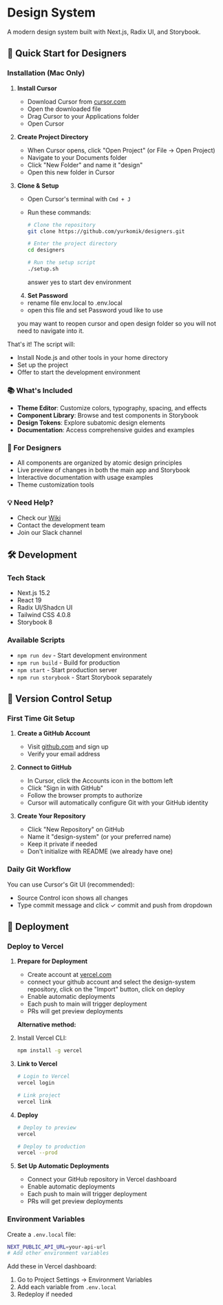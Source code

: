 # Design System

A modern design system built with Next.js, Radix UI, and Storybook.

## 🚀 Quick Start for Designers

### Installation (Mac Only)

1. **Install Cursor**
   - Download Cursor from [cursor.com](https://www.cursor.com/downloads)
   - Open the downloaded file
   - Drag Cursor to your Applications folder
   - Open Cursor

2. **Create Project Directory**
   - When Cursor opens, click "Open Project" (or File → Open Project)
   - Navigate to your Documents folder
   - Click "New Folder" and name it "design"
   - Open this new folder in Cursor

3. **Clone & Setup**
   - Open Cursor's terminal with `Cmd + J`
   - Run these commands:
     ```bash
     # Clone the repository
     git clone https://github.com/yurkomik/designers.git
     
     # Enter the project directory
     cd designers
     
     # Run the setup script
     ./setup.sh
     ```

     answer yes to start dev environment


   4. **Set Password**
    - rename file env.local to .env.local 
    - open this file and set Password youd like to use 

    you may want to reopen cursor and open design folder so you will not need to navigate into it. 



That's it! The script will:
- Install Node.js and other tools in your home directory
- Set up the project
- Offer to start the development environment

### 📚 What's Included

- **Theme Editor**: Customize colors, typography, spacing, and effects
- **Component Library**: Browse and test components in Storybook
- **Design Tokens**: Explore subatomic design elements
- **Documentation**: Access comprehensive guides and examples

### 🎨 For Designers

- All components are organized by atomic design principles
- Live preview of changes in both the main app and Storybook
- Interactive documentation with usage examples
- Theme customization tools

### 💡 Need Help?

- Check our [Wiki](your-wiki-url)
- Contact the development team
- Join our Slack channel

## 🛠 Development

### Tech Stack
- Next.js 15.2
- React 19
- Radix UI/Shadcn UI
- Tailwind CSS 4.0.8
- Storybook 8

### Available Scripts

- `npm run dev` - Start development environment
- `npm run build` - Build for production
- `npm start` - Start production server
- `npm run storybook` - Start Storybook separately

## 🔄 Version Control Setup

### First Time Git Setup

1. **Create a GitHub Account**
   - Visit [github.com](https://github.com) and sign up
   - Verify your email address

2. **Connect to GitHub**
   - In Cursor, click the Accounts icon in the bottom left
   - Click "Sign in with GitHub"
   - Follow the browser prompts to authorize
   - Cursor will automatically configure Git with your GitHub identity

3. **Create Your Repository**
   - Click "New Repository" on GitHub
   - Name it "design-system" (or your preferred name)
   - Keep it private if needed
   - Don't initialize with README (we already have one)



### Daily Git Workflow

You can use Cursor's Git UI (recommended):
- Source Control icon shows all changes
- Type commit message and click ✓ commit and push from dropdown



## 🚀 Deployment

### Deploy to Vercel

1. **Prepare for Deployment**
   - Create account at [vercel.com](https://vercel.com)
   - connect your github account and select the design-system repository, click on the "Import" button, click on deploy 
   - Enable automatic deployments
   - Each push to main will trigger deployment
   - PRs will get preview deployments


   **Alternative method:**
1. Install Vercel CLI:
     ```bash
     npm install -g vercel
     ```

2. **Link to Vercel**
   ```bash
   # Login to Vercel
   vercel login
   
   # Link project
   vercel link
   ```

3. **Deploy**
   ```bash
   # Deploy to preview
   vercel
   
   # Deploy to production
   vercel --prod
   ```

4. **Set Up Automatic Deployments**
   - Connect your GitHub repository in Vercel dashboard
   - Enable automatic deployments
   - Each push to main will trigger deployment
   - PRs will get preview deployments

### Environment Variables

Create a `.env.local` file:
```bash
NEXT_PUBLIC_API_URL=your-api-url
# Add other environment variables
```

Add these in Vercel dashboard:
1. Go to Project Settings → Environment Variables
2. Add each variable from `.env.local`
3. Redeploy if needed





